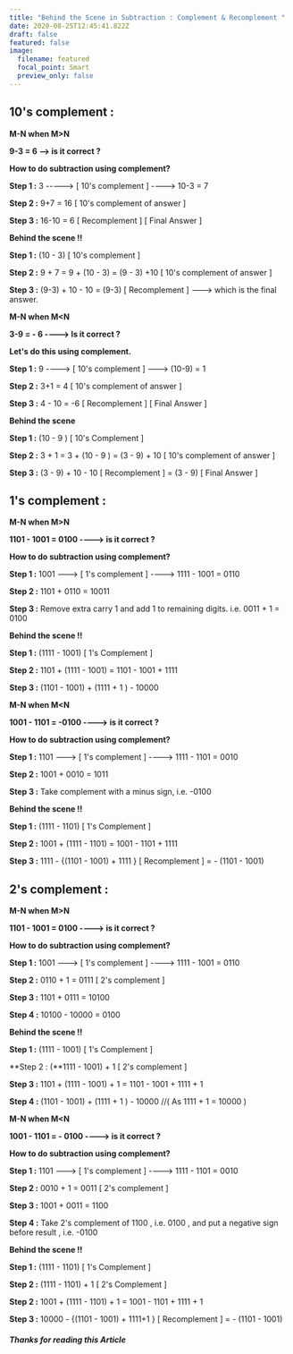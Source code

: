 ```yaml
---
title: "Behind the Scene in Subtraction : Complement & Recomplement "
date: 2020-08-25T12:45:41.822Z
draft: false
featured: false
image:
  filename: featured
  focal_point: Smart
  preview_only: false
---
```

## **10's complement :**

**M-N when M>N**

**9-3 = 6 --> is it correct ?**

**How to do subtraction using complement?**

**Step 1 :** 3 -----> \[ 10's complement ] ----> 10-3 = 7

**Step 2 :** 9+7 = 16 \[ 10's complement of answer ]

**Step 3 :** 16-10 = 6 \[ Recomplement ] \[ Final Answer ]

**Behind the scene !!**

**Step 1 :** (10 - 3) \[ 10's complement ]

**Step 2 :** 9 + 7 = 9 + (10 - 3) = (9 - 3) +10 \[ 10's complement of answer ]

**Step 3 :** (9-3) + 10 - 10 = (9-3) \[ Recomplement ] ---> which is the final answer.

**M-N when M<N**

**3-9 = - 6 ----> Is it correct ?**

**Let's do this using complement.**

**Step 1 :** 9 ----> \[ 10's complement ] ---> (10-9) = 1

**Step 2 :** 3+1 = 4 \[ 10's complement of answer ]

**Step 3 :** 4 - 10 = -6 \[ Recomplement ] \[ Final Answer ]

**Behind the scene**

**Step 1 :** (10 - 9 ) \[ 10's Complement ]

**Step 2 :** 3 + 1 = 3 + (10 - 9 ) = (3 - 9) + 10 \[ 10's complement of answer ]

**Step 3 :** (3 - 9) + 10 - 10 \[ Recomplement ] = (3 - 9) \[ Final Answer ]

## **1's complement :**

**M-N when M>N**

**1101 - 1001 = 0100 ----> is it correct ?**

**How to do subtraction using complement?**

**Step 1 :** 1001 ---> \[ 1's complement ] ----> 1111 - 1001 = 0110

**Step 2 :** 1101 + 0110 = 10011

**Step 3 :** Remove extra carry 1 and add 1 to remaining digits. i.e. 0011 + 1 = 0100

**Behind the scene !!**

**Step 1 :** (1111 - 1001) \[ 1's Complement ]

**Step 2 :** 1101 + (1111 - 1001) = 1101 - 1001 + 1111

**Step 3 :** (1101 - 1001) + (1111 + 1 ) - 10000

**M-N when M<N**

**1001 - 1101 = -0100 ----> is it correct ?**

**How to do subtraction using complement?**

**Step 1 :** 1101 ---> \[ 1's complement ] ----> 1111 - 1101 = 0010

**Step 2 :** 1001 + 0010 = 1011

**Step 3 :** Take complement with a minus sign, i.e. -0100

**Behind the scene !!**

**Step 1 :** (1111 - 1101) \[ 1's Complement ]

**Step 2 :** 1001 + (1111 - 1101) = 1001 - 1101 + 1111

**Step 3 :** 1111 - {(1101 - 1001) + 1111 } \[ Recomplement ] = - (1101 - 1001)

## **2's complement :**

**M-N when M>N**

**1101 - 1001 = 0100 ----> is it correct ?**

**How to do subtraction using complement?**

**Step 1 :** 1001 ---> \[ 1's complement ] ----> 1111 - 1001 = 0110

**Step 2 :** 0110 + 1 = 0111 \[ 2's complement ]

**Step 3 :** 1101 + 0111 = 10100

**Step 4 :** 10100 - 10000 = 0100

**Behind the scene !!**

**Step 1 :** (1111 - 1001) \[ 1's Complement ]

**Step 2 : (**1111 - 1001) + 1 \[ 2's complement ]

**Step 3 :** 1101 + (1111 - 1001) + 1 = 1101 - 1001 + 1111 + 1

**Step 4 :** (1101 - 1001) + (1111 + 1 ) - 10000 //( As 1111 + 1 = 10000 )

**M-N when M<N**

**1001 - 1101 = - 0100 ----> is it correct ?**

**How to do subtraction using complement?**

**Step 1 :** 1101 ---> \[ 1's complement ] ----> 1111 - 1101 = 0010

**Step 2 :** 0010 + 1 = 0011 \[ 2's complement ]

**Step 3 :** 1001 + 0011 = 1100

**Step 4 :** Take 2's complement of 1100 , i.e. 0100 , and put a negative sign before result , i.e. -0100

**Behind the scene !!**

**Step 1 :** (1111 - 1101) \[ 1's Complement ]

**Step 2 :** (1111 - 1101) + 1 \[ 2's Complement ]

**Step 2 :** 1001 + (1111 - 1101) + 1 = 1001 - 1101 + 1111 + 1

**Step 3 :** 10000 - {(1101 - 1001) + 1111+1 } \[ Recomplement ] = - (1101 - 1001)

##### Thanks for reading this Article
